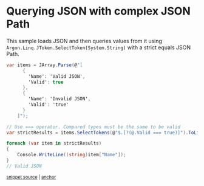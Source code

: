 # Querying JSON with complex JSON Path

This sample loads JSON and then queries values from it using `Argon.Linq.JToken.SelectToken(System.String)` with a strict equals JSON Path.

<!-- snippet: StrictEqualsQueryUsage -->
<a id='snippet-strictequalsqueryusage'></a>
```cs
var items = JArray.Parse(@"[
      {
        'Name': 'Valid JSON',
        'Valid': true
      },
      {
        'Name': 'Invalid JSON',
        'Valid': 'true'
      }
    ]");

// Use === operator. Compared types must be the same to be valid
var strictResults = items.SelectTokens(@"$.[?(@.Valid === true)]").ToList();

foreach (var item in strictResults)
{
    Console.WriteLine((string)item["Name"]);
}
// Valid JSON
```
<sup><a href='/src/Tests/Documentation/Samples/JsonPath/StrictEqualsQuery.cs#L10-L30' title='Snippet source file'>snippet source</a> | <a href='#snippet-strictequalsqueryusage' title='Start of snippet'>anchor</a></sup>
<!-- endSnippet -->
